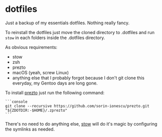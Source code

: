 # dotfiles
Just a backup of my essentials dotfiles. Nothing really fancy.

To reinstall the dotfiles just move the cloned directory to .dotfiles and run `stow` in each folders inside the .dotfiles directory.

As obvious requirements:
* stow
* zsh
* prezto 
* macOS (yeah, screw Linux)
* anything else that I probably forgot because I don't git clone this everyday, my Gentoo days are long gone.

To install [prezto](https://github.com/sorin-ionescu/prezto) just run the following command:

    ```console
    git clone --recursive https://github.com/sorin-ionescu/prezto.git "${ZDOTDIR:-$HOME}/.zprezto"
    ```

There's no need to do anything else, [stow](https://www.gnu.org/software/stow/) will do it's magic by configuring the symlinks as needed.

